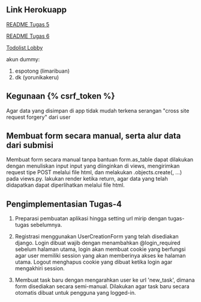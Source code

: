 ## Link Herokuapp

[README Tugas 5](templates/README.md)

[README Tugas 6](README-TWO.md)

[Todolist Lobby](https://gingerharbinger.herokuapp.com/todolist)

akun dummy:
1. espotong (limaribuan)
2. dk (yorunikakeru)

## Kegunaan {% csrf_token %}

Agar data yang disimpan di app tidak mudah terkena serangan "cross site request forgery" dari user

## Membuat form secara manual, serta alur data dari submisi

Membuat form secara manual tanpa bantuan form.as_table dapat dilakukan dengan menuliskan input input yang diinginkan di views, mengirimkan request tipe POST melalui file html, dan melakukan <model-name>.objects.create(<model>, ...) pada views.py. lakukan render ketika return, agar data yang telah didapatkan dapat diperlihatkan melalui file html.

## Pengimplementasian Tugas-4

1. Preparasi pembuatan aplikasi hingga setting url mirip dengan tugas-tugas sebelumnya.

2. Registrasi menggunakan UserCreationForm yang telah disediakan django. Login dibuat wajib dengan menambahkan @login_required sebelum halaman utama, login akan membuat cookie yang berfungsi agar user memiliki session yang akan memberinya akses ke halaman utama. Logout menghapus cookie yang dibuat ketika login agar mengakhiri session.

3. Membuat task baru dengan mengarahkan user ke url 'new_task', dimana form disediakan secara semi-manual. Dilakukan agar task baru secara otomatis dibuat untuk pengguna yang logged-in.